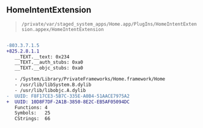 ## HomeIntentExtension

> `/private/var/staged_system_apps/Home.app/PlugIns/HomeIntentExtension.appex/HomeIntentExtension`

```diff

-803.3.7.1.5
+825.2.8.1.1
   __TEXT.__text: 0x234
   __TEXT.__auth_stubs: 0xa0
   __TEXT.__objc_stubs: 0xa0

   - /System/Library/PrivateFrameworks/Home.framework/Home
   - /usr/lib/libSystem.B.dylib
   - /usr/lib/libobjc.A.dylib
-  UUID: F8F17CE3-5B7C-335E-A0B4-51AACE7975A2
+  UUID: 10D8F7DF-2A1B-3850-8E2C-EB5AF05094DC
   Functions: 4
   Symbols:   25
   CStrings:  66

```
